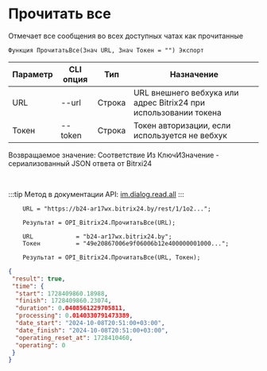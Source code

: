 ﻿---
sidebar_position: 19
---

# Прочитать все
 Отмечает все сообщения во всех доступных чатах как прочитанные



`Функция ПрочитатьВсе(Знач URL, Знач Токен = "") Экспорт`

  | Параметр | CLI опция | Тип | Назначение |
  |-|-|-|-|
  | URL | --url | Строка | URL внешнего вебхука или адрес Bitrix24 при использовании токена |
  | Токен | --token | Строка | Токен авторизации, если используется не вебхук |

  
  Возвращаемое значение:   Соответствие Из КлючИЗначение - сериализованный JSON ответа от Bitrxi24

<br/>

:::tip
Метод в документации API: [im.dialog.read.all](https://dev.1c-bitrix.ru/learning/course/?COURSE_ID=93&LESSON_ID=23804)
:::
<br/>


```bsl title="Пример кода"
    URL = "https://b24-ar17wx.bitrix24.by/rest/1/1o2...";

    Результат = OPI_Bitrix24.ПрочитатьВсе(URL);

    URL            = "b24-ar17wx.bitrix24.by";
    Токен          = "49e20867006e9f06006b12e400000001000...";

    Результат = OPI_Bitrix24.ПрочитатьВсе(URL, Токен);
```
    



```json title="Результат"
{
 "result": true,
 "time": {
  "start": 1728409860.18988,
  "finish": 1728409860.23074,
  "duration": 0.0408561229705811,
  "processing": 0.0140330791473389,
  "date_start": "2024-10-08T20:51:00+03:00",
  "date_finish": "2024-10-08T20:51:00+03:00",
  "operating_reset_at": 1728410460,
  "operating": 0
 }
}
```
